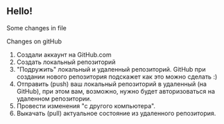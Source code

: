 ## Hello!

Some changes in file

Changes on gitHub

1. Создали аккаунт на GitHub.com
2. Создать локальный репозиторий
3. "Подружить" локальный и удаленный репозиторий. GitHub при создании нового репозитория подскажет как это можно сделать :)
4. Отправить (push) ваш локальный репозиторий в удаленный (на GitHub), при этом вам, возможно, нужно будет авторизоваться на удаленном репозитории.
5. Провести изменения "с другого компьютера".
6. Выкачать (pull) актуальное состояние из удаленного репозитория.

